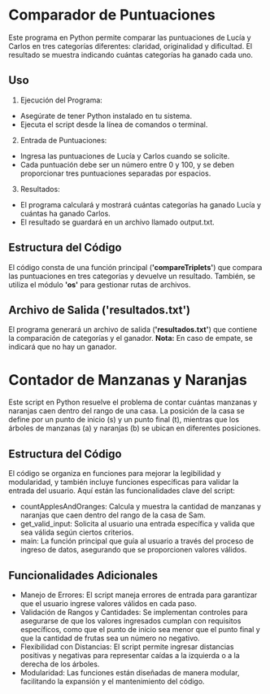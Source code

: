 # Comparador de Puntuaciones
Este programa en Python permite comparar las puntuaciones de Lucía y Carlos en tres categorías diferentes: claridad, originalidad y dificultad. El resultado se muestra indicando cuántas categorías ha ganado cada uno.
## Uso
1. Ejecución del Programa:
* Asegúrate de tener Python instalado en tu sistema.
* Ejecuta el script desde la línea de comandos o terminal.
2. Entrada de Puntuaciones:
* Ingresa las puntuaciones de Lucía y Carlos cuando se solicite.
* Cada puntuación debe ser un número entre 0 y 100, y se deben proporcionar tres puntuaciones separadas por espacios.
3. Resultados:
* El programa calculará y mostrará cuántas categorías ha ganado Lucía y cuántas ha ganado Carlos.
* El resultado se guardará en un archivo llamado output.txt.
## Estructura del Código
El código consta de una función principal (**'compareTriplets'**) que compara las puntuaciones en tres categorías y devuelve un resultado. También, se utiliza el módulo **'os'** para gestionar rutas de archivos.
## Archivo de Salida ('resultados.txt')
El programa generará un archivo de salida (**'resultados.txt'**) que contiene la comparación de categorías y el ganador.
**Nota:** En caso de empate, se indicará que no hay un ganador.

# Contador de Manzanas y Naranjas
Este script en Python resuelve el problema de contar cuántas manzanas y naranjas caen dentro del rango de una casa. La posición de la casa se define por un punto de inicio (s) y un punto final (t), mientras que los árboles de manzanas (a) y naranjas (b) se ubican en diferentes posiciones.
## Estructura del Código
El código se organiza en funciones para mejorar la legibilidad y modularidad, y también incluye funciones específicas para validar la entrada del usuario. Aquí están las funcionalidades clave del script:
* countApplesAndOranges: Calcula y muestra la cantidad de manzanas y naranjas que caen dentro del rango de la casa de Sam.
* get_valid_input: Solicita al usuario una entrada específica y valida que sea válida según ciertos criterios.
* main: La función principal que guía al usuario a través del proceso de ingreso de datos, asegurando que se proporcionen valores válidos.
## Funcionalidades Adicionales
* Manejo de Errores: El script maneja errores de entrada para garantizar que el usuario ingrese valores válidos en cada paso.
* Validación de Rangos y Cantidades: Se implementan controles para asegurarse de que los valores ingresados cumplan con requisitos específicos, como que el punto de inicio sea menor que el punto final y que la cantidad de frutas sea un número no negativo.
* Flexibilidad con Distancias: El script permite ingresar distancias positivas y negativas para representar caídas a la izquierda o a la derecha de los árboles.
* Modularidad: Las funciones están diseñadas de manera modular, facilitando la expansión y el mantenimiento del código.